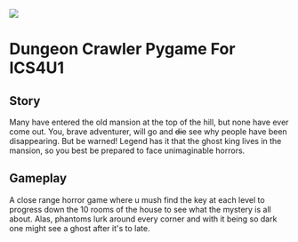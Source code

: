 ![](https://cdn.discordapp.com/attachments/482999520607600662/850193114199359508/boo_title_art.png)
# Dungeon Crawler Pygame For ICS4U1

## Story
Many have entered the old mansion at the top of the hill, but none have ever come out. You, brave adventurer, will go and ~~die~~ see why people have been disappearing.
But be warned! Legend has it that the ghost king lives in the mansion, so you best be prepared to face unimaginable horrors.

## Gameplay
A close range horror game where u mush find the key at each level to progress down the 10 rooms of the house to see what the mystery is all about. Alas, phantoms lurk around every corner and with it being so dark one might see a ghost after it's to late.



